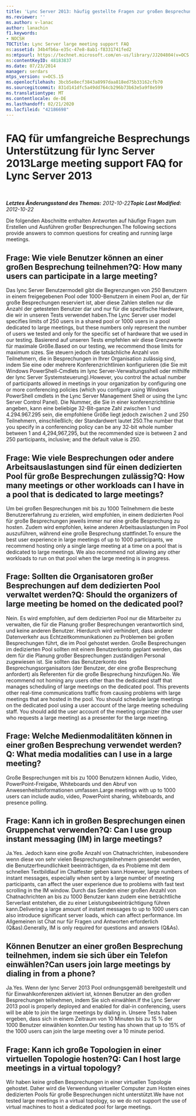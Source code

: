 ```yaml
---
title: 'Lync Server 2013: häufig gestellte Fragen zur großen Besprechungs Unterstützung'
ms.reviewer: ''
ms.author: v-lanac
author: lanachin
f1.keywords:
- NOCSH
TOCTitle: Lync Server large meeting support FAQ
ms:assetid: 34b4fb6a-e35c-47e8-8ab1-f8331741fed2
ms:mtpsurl: https://technet.microsoft.com/en-us/library/JJ204804(v=OCS.15)
ms:contentKeyID: 48183837
ms.date: 07/23/2014
manager: serdars
mtps_version: v=OCS.15
ms.openlocfilehash: 3bcb5e8ecf3843a8997daa818ed75b33162cfb70
ms.sourcegitcommit: 831d141dfc5a49dd764cb296b73b63e5a9f8e599
ms.translationtype: MT
ms.contentlocale: de-DE
ms.lasthandoff: 02/21/2020
ms.locfileid: "42186698"
---
```

<div data-xmlns="http://www.w3.org/1999/xhtml">

<div class="topic" data-xmlns="http://www.w3.org/1999/xhtml" data-msxsl="urn:schemas-microsoft-com:xslt" data-cs="https://msdn.microsoft.com/">

<div data-asp="https://msdn2.microsoft.com/asp">

# <a name="large-meeting-support-faq-for-lync-server-2013"></a><span data-ttu-id="db790-102">FAQ für umfangreiche Besprechungs Unterstützung für lync Server 2013</span><span class="sxs-lookup"><span data-stu-id="db790-102">Large meeting support FAQ for Lync Server 2013</span></span>

</div>

<div id="mainSection">

<div id="mainBody">

<span> </span>

<span data-ttu-id="db790-103">_**Letztes Änderungsstand des Themas:** 2012-10-22_</span><span class="sxs-lookup"><span data-stu-id="db790-103">_**Topic Last Modified:** 2012-10-22_</span></span>

<span data-ttu-id="db790-104">Die folgenden Abschnitte enthalten Antworten auf häufige Fragen zum Erstellen und Ausführen großer Besprechungen.</span><span class="sxs-lookup"><span data-stu-id="db790-104">The following sections provide answers to common questions for creating and running large meetings.</span></span>

<div>

## <a name="q-how-many-users-can-participate-in-a-large-meeting"></a><span data-ttu-id="db790-105">Frage: Wie viele Benutzer können an einer großen Besprechung teilnehmen?</span><span class="sxs-lookup"><span data-stu-id="db790-105">Q: How many users can participate in a large meeting?</span></span>

<span data-ttu-id="db790-106">Das lync Server Benutzermodell gibt die Begrenzungen von 250 Benutzern in einem freigegebenen Pool oder 1000-Benutzern in einem Pool an, der für große Besprechungen reserviert ist, aber diese Zahlen stellen nur die Anzahl der getesteten Benutzer dar und nur für die spezifische Hardware, die wir in unseren Tests verwendet haben.</span><span class="sxs-lookup"><span data-stu-id="db790-106">The Lync Server user model specifies limits of 250 users in a shared pool or 1000 users in a pool dedicated to large meetings, but these numbers only represent the number of users we tested and only for the specific set of hardware that we used in our testing.</span></span> <span data-ttu-id="db790-107">Basierend auf unseren Tests empfehlen wir diese Grenzwerte für maximale Größe.</span><span class="sxs-lookup"><span data-stu-id="db790-107">Based on our testing, we recommend those limits for maximum sizes.</span></span> <span data-ttu-id="db790-108">Sie steuern jedoch die tatsächliche Anzahl von Teilnehmern, die in Besprechungen in Ihrer Organisation zulässig sind, indem Sie eine oder mehrere Konferenzrichtlinien konfigurieren (die Sie mit Windows PowerShell-Cmdlets im lync Server-Verwaltungsshell oder mithilfe der lync Server Systemsteuerung).</span><span class="sxs-lookup"><span data-stu-id="db790-108">However, you control the actual number of participants allowed in meetings in your organization by configuring one or more conferencing policies (which you configure using Windows PowerShell cmdlets in the Lync Server Management Shell or using the Lync Server Control Panel).</span></span> <span data-ttu-id="db790-109">Die Nummer, die Sie in einer konferenzrichtlinie angeben, kann eine beliebige 32-Bit-ganze Zahl zwischen 1 und 4.294.967.295 sein, die empfohlene Größe liegt jedoch zwischen 2 und 250 Teilnehmern, einschließlich; der Standardwert lautet 250.</span><span class="sxs-lookup"><span data-stu-id="db790-109">The number that you specify in a conferencing policy can be any 32-bit whole number between 1 and 4,294,967,295, but the recommended size is between 2 and 250 participants, inclusive; and the default value is 250.</span></span>

</div>

<div>

## <a name="q-how-many-meetings-or-other-workloads-can-i-have-in-a-pool-that-is-dedicated-to-large-meetings"></a><span data-ttu-id="db790-110">Frage: Wie viele Besprechungen oder andere Arbeitsauslastungen sind für einen dedizierten Pool für große Besprechungen zulässig?</span><span class="sxs-lookup"><span data-stu-id="db790-110">Q: How many meetings or other workloads can I have in a pool that is dedicated to large meetings?</span></span>

<span data-ttu-id="db790-p102">Um bei großen Besprechungen mit bis zu 1000 Teilnehmern die beste Benutzererfahrung zu erzielen, wird empfohlen, in einem dedizierten Pool für große Besprechungen jeweils immer nur eine große Besprechung zu hosten. Zudem wird empfohlen, keine anderen Arbeitsauslastungen im Pool auszuführen, während eine große Besprechung stattfindet.</span><span class="sxs-lookup"><span data-stu-id="db790-p102">To ensure the best user experience in large meetings of up to 1000 participants, we recommend hosting only a single large meeting at a time on a pool that is dedicated to large meetings. We also recommend not allowing any other workloads to run on that pool when the large meeting is in progress.</span></span>

</div>

<div>

## <a name="q-should-the-organizers-of-large-meeting-be-homed-on-the-dedicated-pool"></a><span data-ttu-id="db790-113">Frage: Sollten die Organisatoren großer Besprechungen auf dem dedizierten Pool verwaltet werden?</span><span class="sxs-lookup"><span data-stu-id="db790-113">Q: Should the organizers of large meeting be homed on the dedicated pool?</span></span>

<span data-ttu-id="db790-p103">Nein. Es wird empfohlen, auf dem dedizierten Pool nur die Mitarbeiter zu verwalten, die für die Planung großer Besprechungen verantwortlich sind, und keine anderen Benutzer. Hierdurch wird verhindert, dass anderer Datenverkehr aus Echtzeitkommunikationen zu Problemen bei großen Besprechungen führt, die im Pool gehostet werden. Große Besprechungen im dedizierten Pool sollten mit einem Benutzerkonto geplant werden, das dem für die Planung großer Besprechungen zuständigen Personal zugewiesen ist. Sie sollten das Benutzerkonto des Besprechungsorganisators (der Benutzer, der eine große Besprechung anfordert) als Referenten für die große Besprechung hinzufügen.</span><span class="sxs-lookup"><span data-stu-id="db790-p103">No. We recommend not homing any users other than the dedicated staff that manages scheduling of large meetings on the dedicated pool. This prevents other real-time communications traffic from causing problems with large meetings that are hosted in the pool. You should schedule large meetings on the dedicated pool using a user account of the large meeting scheduling staff. You should add the user account of the meeting organizer (the user who requests a large meeting) as a presenter for the large meeting.</span></span>

</div>

<div>

## <a name="q-what-media-modalities-can-i-use-in-a-large-meeting"></a><span data-ttu-id="db790-119">Frage: Welche Medienmodalitäten können in einer großen Besprechung verwendet werden?</span><span class="sxs-lookup"><span data-stu-id="db790-119">Q: What media modalities can I use in a large meeting?</span></span>

<span data-ttu-id="db790-120">Große Besprechungen mit bis zu 1000 Benutzern können Audio, Video, PowerPoint-Freigabe, Whiteboards und den Abruf von Anwesenheitsinformationen umfassen.</span><span class="sxs-lookup"><span data-stu-id="db790-120">Large meetings with up to 1000 users can include audio, video, PowerPoint sharing, whiteboards, and presence polling.</span></span>

</div>

<div>

## <a name="q-can-i-use-group-instant-messaging-im-in-large-meetings"></a><span data-ttu-id="db790-121">Frage: Kann ich in großen Besprechungen einen Gruppenchat verwenden?</span><span class="sxs-lookup"><span data-stu-id="db790-121">Q: Can I use group instant messaging (IM) in large meetings?</span></span>

<span data-ttu-id="db790-122">Ja.</span><span class="sxs-lookup"><span data-stu-id="db790-122">Yes.</span></span> <span data-ttu-id="db790-123">Jedoch kann eine große Anzahl von Chatnachrichten, insbesondere wenn diese von sehr vielen Besprechungsteilnehmern gesendet werden, die Benutzerfreundlichkeit beeinträchtigen, da es Probleme mit dem schnellen Textbildlauf im Chatfester geben kann.</span><span class="sxs-lookup"><span data-stu-id="db790-123">However, large numbers of instant messages, especially when sent by a large number of meeting participants, can affect the user experience due to problems with fast text scrolling in the IM window.</span></span> <span data-ttu-id="db790-124">Durch das Senden einer großen Anzahl von Chatnachrichten an bis zu 1000 Benutzer kann zudem eine beträchtliche Serverlast entstehen, die zu einer Leistungsbeeinträchtigung führen kann.</span><span class="sxs-lookup"><span data-stu-id="db790-124">Delivering a large amount of instant messages to up to 1000 users can also introduce significant server loads, which can affect performance.</span></span> <span data-ttu-id="db790-125">Im Allgemeinen ist Chat nur für Fragen und Antworten erforderlich (Q\&as).</span><span class="sxs-lookup"><span data-stu-id="db790-125">Generally, IM is only required for questions and answers (Q\&As).</span></span>

</div>

<div>

## <a name="can-users-join-large-meetings-by-dialing-in-from-a-phone"></a><span data-ttu-id="db790-126">Können Benutzer an einer großen Besprechung teilnehmen, indem sie sich über ein Telefon einwählen?</span><span class="sxs-lookup"><span data-stu-id="db790-126">Can users join large meetings by dialing in from a phone?</span></span>

<span data-ttu-id="db790-127">Ja.</span><span class="sxs-lookup"><span data-stu-id="db790-127">Yes.</span></span> <span data-ttu-id="db790-128">Wenn der lync Server 2013 Pool ordnungsgemäß bereitgestellt und für Einwahlkonferenzen aktiviert ist, können Benutzer an den großen Besprechungen teilnehmen, indem Sie sich einwählen.</span><span class="sxs-lookup"><span data-stu-id="db790-128">If the Lync Server 2013 pool is properly deployed and enabled for dial-in conferencing, users will be able to join the large meetings by dialing in.</span></span> <span data-ttu-id="db790-129">Unsere Tests haben ergeben, dass sich in einem Zeitraum von 10 Minuten bis zu 15 % der 1000 Benutzer einwählen konnten.</span><span class="sxs-lookup"><span data-stu-id="db790-129">Our testing has shown that up to 15% of the 1000 users can join the large meeting over a 10 minute period.</span></span>

</div>

<div>

## <a name="q-can-i-host-large-meetings-in-a-virtual-topology"></a><span data-ttu-id="db790-130">Frage: Kann ich große Topologien in einer virtuellen Topologie hosten?</span><span class="sxs-lookup"><span data-stu-id="db790-130">Q: Can I host large meetings in a virtual topology?</span></span>

<span data-ttu-id="db790-131">Wir haben keine großen Besprechungen in einer virtuellen Topologie gehostet. Daher wird die Verwendung virtueller Computer zum Hosten eines dedizierten Pools für große Besprechungen nicht unterstützt.</span><span class="sxs-lookup"><span data-stu-id="db790-131">We have not tested large meetings in a virtual topology, so we do not support the use of virtual machines to host a dedicated pool for large meetings.</span></span>

</div>

</div>

<span> </span>

</div>

</div>

</div>

